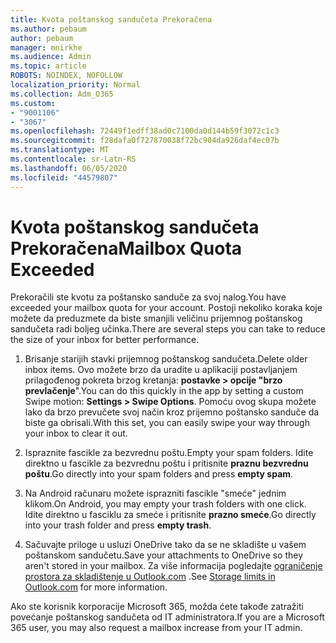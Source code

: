 ```yaml
---
title: Kvota poštanskog sandučeta Prekoračena
ms.author: pebaum
author: pebaum
manager: mnirkhe
ms.audience: Admin
ms.topic: article
ROBOTS: NOINDEX, NOFOLLOW
localization_priority: Normal
ms.collection: Adm_O365
ms.custom:
- "9001106"
- "3067"
ms.openlocfilehash: 72449f1edff38ad0c7100da0d144b59f3072c1c3
ms.sourcegitcommit: f28dafa0f727870038f72bc904da926daf4ec07b
ms.translationtype: MT
ms.contentlocale: sr-Latn-RS
ms.lasthandoff: 06/05/2020
ms.locfileid: "44579807"
---
```

# <a name="mailbox-quota-exceeded"></a><span data-ttu-id="c4cb9-102">Kvota poštanskog sandučeta Prekoračena</span><span class="sxs-lookup"><span data-stu-id="c4cb9-102">Mailbox Quota Exceeded</span></span>

<span data-ttu-id="c4cb9-103">Prekoračili ste kvotu za poštansko sanduče za svoj nalog.</span><span class="sxs-lookup"><span data-stu-id="c4cb9-103">You have exceeded your mailbox quota for your account.</span></span> <span data-ttu-id="c4cb9-104">Postoji nekoliko koraka koje možete da preduzmete da biste smanjili veličinu prijemnog poštanskog sandučeta radi boljeg učinka.</span><span class="sxs-lookup"><span data-stu-id="c4cb9-104">There are several steps you can take to reduce the size of your inbox for better performance.</span></span>

1. <span data-ttu-id="c4cb9-105">Brisanje starijih stavki prijemnog poštanskog sandučeta.</span><span class="sxs-lookup"><span data-stu-id="c4cb9-105">Delete older inbox items.</span></span> <span data-ttu-id="c4cb9-106">Ovo možete brzo da uradite u aplikaciji postavljanjem prilagođenog pokreta brzog kretanja: **postavke > opcije "brzo prevlačenje**".</span><span class="sxs-lookup"><span data-stu-id="c4cb9-106">You can do this quickly in the app by setting a custom Swipe motion: **Settings > Swipe Options**.</span></span> <span data-ttu-id="c4cb9-107">Pomoću ovog skupa možete lako da brzo prevučete svoj način kroz prijemno poštansko sanduče da biste ga obrisali.</span><span class="sxs-lookup"><span data-stu-id="c4cb9-107">With this set, you can easily swipe your way through your inbox to clear it out.</span></span>

2. <span data-ttu-id="c4cb9-108">Ispraznite fascikle za bezvrednu poštu.</span><span class="sxs-lookup"><span data-stu-id="c4cb9-108">Empty your spam folders.</span></span> <span data-ttu-id="c4cb9-109">Idite direktno u fascikle za bezvrednu poštu i pritisnite **praznu bezvrednu poštu**.</span><span class="sxs-lookup"><span data-stu-id="c4cb9-109">Go directly into your spam folders and press **empty spam**.</span></span>

3. <span data-ttu-id="c4cb9-110">Na Android računaru možete isprazniti fascikle "smeće" jednim klikom.</span><span class="sxs-lookup"><span data-stu-id="c4cb9-110">On Android, you may empty your trash folders with one click.</span></span> <span data-ttu-id="c4cb9-111">Idite direktno u fasciklu za smeće i pritisnite **prazno smeće**.</span><span class="sxs-lookup"><span data-stu-id="c4cb9-111">Go directly into your trash folder and press **empty trash**.</span></span> 

4. <span data-ttu-id="c4cb9-112">Sačuvajte priloge u usluzi OneDrive tako da se ne skladište u vašem poštanskom sandučetu.</span><span class="sxs-lookup"><span data-stu-id="c4cb9-112">Save your attachments to OneDrive so they aren't stored in your mailbox.</span></span> <span data-ttu-id="c4cb9-113">Za više informacija pogledajte [ograničenje prostora za skladištenje u Outlook.com](https://support.office.com/article/storage-limits-in-outlook-com-7ac99134-69e5-4619-ac0b-2d313bba5e9e) .</span><span class="sxs-lookup"><span data-stu-id="c4cb9-113">See [Storage limits in Outlook.com](https://support.office.com/article/storage-limits-in-outlook-com-7ac99134-69e5-4619-ac0b-2d313bba5e9e) for more information.</span></span> 

<span data-ttu-id="c4cb9-114">Ako ste korisnik korporacije Microsoft 365, možda ćete takođe zatražiti povećanje poštanskog sandučeta od IT administratora.</span><span class="sxs-lookup"><span data-stu-id="c4cb9-114">If you are a Microsoft 365 user, you may also request a mailbox increase from your IT admin.</span></span>